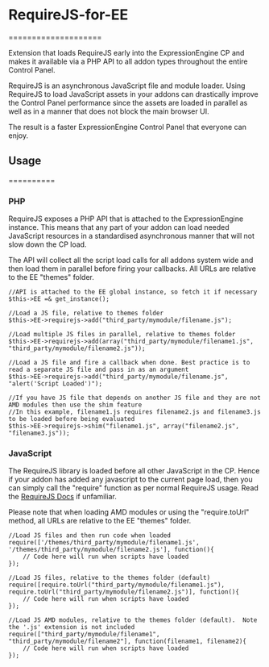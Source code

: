 # RequireJS-for-EE
====================

Extension that loads RequireJS early into the ExpressionEngine CP and makes it available via a PHP API to all addon types throughout the entire Control Panel.

RequireJS is an asynchronous JavaScript file and module loader.  Using RequireJS to load JavaScript assets in your addons can drastically improve the Control Panel performance since the assets are loaded in parallel as well as in a manner that does not block the main browser UI.  

The result is a faster ExpressionEngine Control Panel that everyone can enjoy.


## Usage
==========

### PHP

RequireJS exposes a PHP API that is attached to the ExpressionEngine instance.  This means that any part of your addon can load needed JavaScript resources in a standardised asynchronous manner that will not slow down the CP load.  

The API will collect all the script load calls for all addons system wide and then load them in parallel before firing your callbacks.  All URLs are relative to the EE "themes" folder.

	//API is attached to the EE global instance, so fetch it if necessary
	$this->EE =& get_instance();

	//Load a JS file, relative to themes folder
	$this->EE->requirejs->add("third_party/mymodule/filename.js");

	//Load multiple JS files in parallel, relative to themes folder
	$this->EE->requirejs->add(array("third_party/mymodule/filename1.js", "third_party/mymodule/filename2.js"));

	//Load a JS file and fire a callback when done. Best practice is to read a separate JS file and pass in as an argument
	$this->EE->requirejs->add("third_party/mymodule/filename.js", "alert('Script Loaded')");

	//If you have JS file that depends on another JS file and they are not AMD modules then use the shim feature
	//In this example, filename1.js requires filename2.js and filename3.js to be loaded before being evaluated
	$this->EE->requirejs->shim("filename1.js", array("filename2.js", "filename3.js"));


### JavaScript

The RequireJS library is loaded before all other JavaScript in the CP.  Hence if your addon has added any javascript to the current page load, then you can simply call the "require" function as per normal RequireJS usage. Read the [RequireJS Docs](http://requirejs.org/docs/api.html#jsfiles) if unfamiliar.

Please note that when loading AMD modules or using the "require.toUrl" method, all URLs are relative to the EE "themes" folder.

	//Load JS files and then run code when loaded
	require(['/themes/third_party/mymodule/filename1.js', '/themes/third_party/mymodule/filename2.js'], function(){
		// Code here will run when scripts have loaded
	});

	//Load JS files, relative to the themes folder (default)
	require([require.toUrl("third_party/mymodule/filename1.js"), require.toUrl("third_party/mymodule/filename2.js")], function(){
		// Code here will run when scripts have loaded
	});

	//Load JS AMD modules, relative to the themes folder (default).  Note the '.js' extension is not included
	require(["third_party/mymodule/filename1", "third_party/mymodule/filename2"], function(filename1, filename2){
		// Code here will run when scripts have loaded
	});


